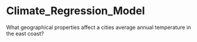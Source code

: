 # Climate_Regression_Model
What geographical properties affect a cities average annual temperature in the east coast?
